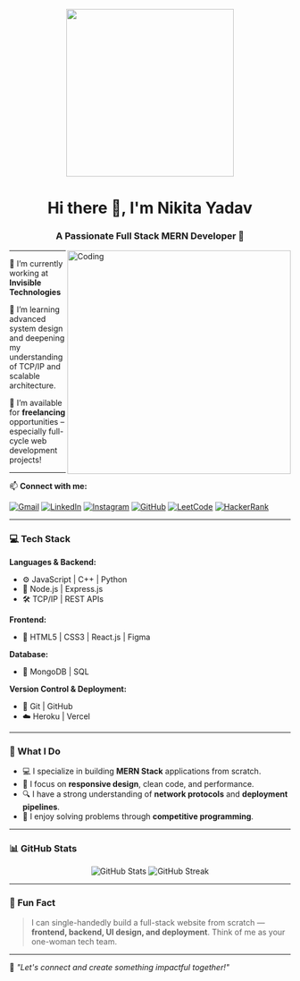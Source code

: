 <p align="center">
  <img src="https://media.giphy.com/media/L1R1tvI9svkIWwpVYr/giphy.gif" width="300" />
</p>

<h1 align="center">Hi there 👋, I'm Nikita Yadav</h1>
<h3 align="center">A Passionate Full Stack MERN Developer 🚀</h3>

<img align="right" alt="Coding" width="400" src="https://media.giphy.com/media/qgQUggAC3Pfv687qPC/giphy.gif" />

---

🔭 I’m currently working at **Invisible Technologies**

🌱 I’m learning advanced system design and deepening my understanding of TCP/IP and scalable architecture.

💼 I’m available for **freelancing** opportunities – especially full-cycle web development projects!

---

📫 **Connect with me:**

[![Gmail](https://img.shields.io/badge/Gmail-D14836?style=for-the-badge&logo=gmail&logoColor=white)](mailto:nikitayadav192004@gmail.com)
[![LinkedIn](https://img.shields.io/badge/LinkedIn-0077B5.svg?style=for-the-badge&logo=linkedin&logoColor=white)](https://www.linkedin.com/in/nikita-yadav-1a74b0231/)
[![Instagram](https://img.shields.io/badge/Instagram-E4405F.svg?style=for-the-badge&logo=instagram&logoColor=white)](https://www.instagram.com/nikitayadavv19/)
[![GitHub](https://img.shields.io/badge/GitHub-100000.svg?style=for-the-badge&logo=github&logoColor=white)](https://github.com/nikitayadav19)
[![LeetCode](https://img.shields.io/badge/LeetCode-FFA116.svg?style=for-the-badge&logo=leetcode&logoColor=black)](https://leetcode.com/u/nikitaa_yadav/)
[![HackerRank](https://img.shields.io/badge/HackerRank-2EC866.svg?style=for-the-badge&logo=HackerRank&logoColor=white)](http://hackerrank.com/profile/nikitaa_yadav)

---

### 💻 Tech Stack

**Languages & Backend:**

- ⚙️ JavaScript | C++ | Python  
- 🔧 Node.js | Express.js  
- 🛠 TCP/IP | REST APIs

**Frontend:**

- 🎨 HTML5 | CSS3 | React.js | Figma

**Database:**

- 💾 MongoDB | SQL

**Version Control & Deployment:**

- 🔄 Git | GitHub  
- ☁️ Heroku | Vercel

---

### 🌟 What I Do

- 💻 I specialize in building **MERN Stack** applications from scratch.
- 🎯 I focus on **responsive design**, clean code, and performance.
- 🔍 I have a strong understanding of **network protocols** and **deployment pipelines**.
- 🧠 I enjoy solving problems through **competitive programming**.

---

### 📊 GitHub Stats

<p align="center">
  <img src="https://github-readme-stats.vercel.app/api?username=nikitayadav19&show_icons=true&theme=tokyonight" alt="GitHub Stats" />
  <img src="https://github-readme-streak-stats.herokuapp.com?user=nikitayadav19&theme=tokyonight" alt="GitHub Streak" />
</p>

---

### 🤖 Fun Fact

> I can single-handedly build a full-stack website from scratch — **frontend, backend, UI design, and deployment**. Think of me as your one-woman tech team.

---

📝 *"Let's connect and create something impactful together!"*
